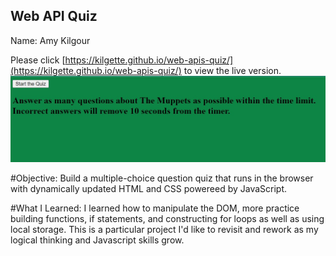 ## Web API Quiz 

Name: Amy Kilgour

Please click [https://kilgette.github.io/web-apis-quiz/](https://kilgette.github.io/web-apis-quiz/) to view the live version.  
![Here is a screenshot of the page](./assets/images/screenshot.jpg)

#Objective: Build a multiple-choice question quiz that runs in the browser with dynamically updated HTML and CSS 
powereed by JavaScript. 

#What I Learned: I learned how to manipulate the DOM, more practice building functions, if statements, and constructing 
for loops as well as using local storage. This is a particular project I'd like to revisit and rework as my logical thinking 
and Javascript skills grow. 

